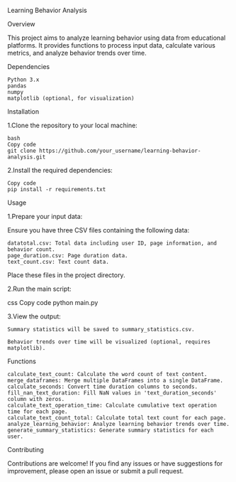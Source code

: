 Learning Behavior Analysis

Overview

This project aims to analyze learning behavior using data from educational platforms. It provides functions to process input data, calculate various metrics, and analyze behavior trends over time.

Dependencies

    Python 3.x
    pandas
    numpy
    matplotlib (optional, for visualization)

Installation

1.Clone the repository to your local machine:

    bash
    Copy code
    git clone https://github.com/your_username/learning-behavior-analysis.git

2.Install the required dependencies:

    Copy code
    pip install -r requirements.txt

Usage

1.Prepare your input data:

  Ensure you have three CSV files containing the following data:
  
    datatotal.csv: Total data including user ID, page information, and behavior count.
    page_duration.csv: Page duration data.
    text_count.csv: Text count data.
    
  Place these files in the project directory.
  
2.Run the main script:

css
    Copy code
    python main.py

3.View the output:

    Summary statistics will be saved to summary_statistics.csv.
  
    Behavior trends over time will be visualized (optional, requires matplotlib).

Functions

    calculate_text_count: Calculate the word count of text content.
    merge_dataframes: Merge multiple DataFrames into a single DataFrame.
    calculate_seconds: Convert time duration columns to seconds.
    fill_nan_text_duration: Fill NaN values in 'text_duration_seconds' column with zeros.
    calculate_text_operation_time: Calculate cumulative text operation time for each page.
    calculate_text_count_total: Calculate total text count for each page.
    analyze_learning_behavior: Analyze learning behavior trends over time.
    generate_summary_statistics: Generate summary statistics for each user.

Contributing

Contributions are welcome! If you find any issues or have suggestions for improvement, please open an issue or submit a pull request.
